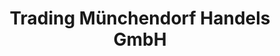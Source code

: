 ---
title: "Trading Münchendorf Handels GmbH"
url: /muenchendorf/trading-muenchendorf-handels-gmbh/
shop: Allgemein
---